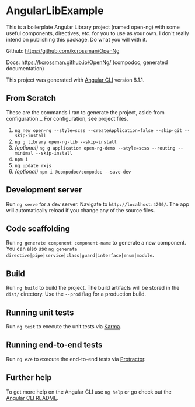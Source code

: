 # AngularLibExample
This is a boilerplate Angular Library project (named open-ng) with some useful components, directives, etc. for you to use as your own. I don't really intend on publishing this package. Do what you will with it.

Github: https://github.com/kcrossman/OpenNg

Docs: https://kcrossman.github.io/OpenNg/ (compodoc, generated documentation)

This project was generated with [Angular CLI](https://github.com/angular/angular-cli) version 8.1.1.

## From Scratch
These are the commands I ran to generate the project, aside from configuration... For configuration, see project files.

1) `ng new open-ng --style=scss --createApplication=false --skip-git --skip-install`
2) `ng g library open-ng-lib --skip-install`
3) _(optional)_ `ng g application open-ng-demo --style=scss --routing --minimal --skip-install`
4) `npm i`
5) `ng update rxjs`
6) _(optional)_ `npm i @compodoc/compodoc --save-dev`

## Development server

Run `ng serve` for a dev server. Navigate to `http://localhost:4200/`. The app will automatically reload if you change any of the source files.

## Code scaffolding

Run `ng generate component component-name` to generate a new component. You can also use `ng generate directive|pipe|service|class|guard|interface|enum|module`.

## Build

Run `ng build` to build the project. The build artifacts will be stored in the `dist/` directory. Use the `--prod` flag for a production build.

## Running unit tests

Run `ng test` to execute the unit tests via [Karma](https://karma-runner.github.io).

## Running end-to-end tests

Run `ng e2e` to execute the end-to-end tests via [Protractor](http://www.protractortest.org/).

## Further help

To get more help on the Angular CLI use `ng help` or go check out the [Angular CLI README](https://github.com/angular/angular-cli/blob/master/README.md).
